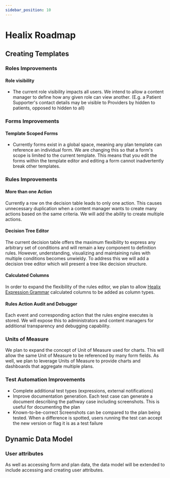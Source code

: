 ```yaml
---
sidebar_position: 10
---
```


# Healix Roadmap

## Creating Templates
### Roles Improvements
#### Role visibility
* The current role visibility impacts all users.  We intend to allow a content manager to define how any given role can view another. (E.g. a Patient Supporter's contact details may be visible to Providers by hidden to patients, opposed to hidden to all)
### Forms Improvements
#### Template Scoped Forms
* Currently forms exist in a global space, meaning any plan template can reference an individual form.  We are changing this so that a form's scope is limited to the current template.  This means that you edit the forms within the template editor and editing a form cannot inadvertently break other templates.
### Rules Improvements

#### More than one Action

Currently a row on the decision table leads to only one action.  This causes unnecessary duplication when a content manager wants to create many actions based on the same criteria.  We will add the ability to create multiple actions.

#### Decision Tree Editor

The current decision table offers the maximum flexibility to express any arbitrary set of conditions and will remain a key component to definition rules. However, understanding, visualizing and maintaining rules with multiple conditions becomes unwieldy.  To address this we will add a decision tree editor which will present a tree like decision structure.

#### Calculated Columns

In order to expand the flexibility of the rules editor, we plan to allow [Healix Expression Grammar](/docs/dynamic-data-model/healix-calculation-grammar) calculated columns to be added as column types.

#### Rules Action Audit and Debugger

Each event and corresponding action that the rules engine executes is stored.  We will expose this to administrators and content managers for additional transparency and debugging capability.

### Units of Measure

We plan to expand the concept of Unit of Measure used for charts.  This will allow the same Unit of Measure to be referenced by many form fields.  As well, we plan to leverage Units of Measure to provide charts and dashboards that aggregate multiple plans.

### Test Automation Improvements

* Complete additional test types (expressions, external notifications)
* Improve documentation generation.  Each test case can generate a document describing the pathway case including screenshots.  This is useful for documenting the plan
* Known-to-be-correct Screenshots can be compared to the plan being tested.  When a difference is spotted, users running the test can accept the new version or flag it is as a test failure

## Dynamic Data Model

### User attributes

As well as accessing form and plan data, the data model will be extended to include accessing and creating user attributes.

